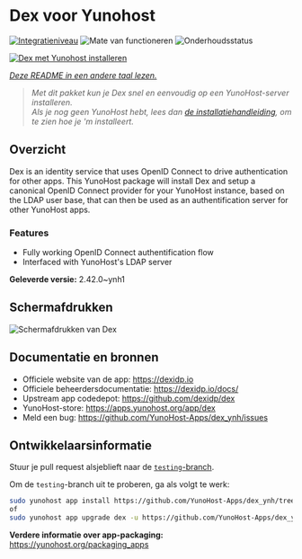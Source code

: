 <!--
NB: Deze README is automatisch gegenereerd door <https://github.com/YunoHost/apps/tree/master/tools/readme_generator>
Hij mag NIET handmatig aangepast worden.
-->

# Dex voor Yunohost

[![Integratieniveau](https://apps.yunohost.org/badge/integration/dex)](https://ci-apps.yunohost.org/ci/apps/dex/)
![Mate van functioneren](https://apps.yunohost.org/badge/state/dex)
![Onderhoudsstatus](https://apps.yunohost.org/badge/maintained/dex)

[![Dex met Yunohost installeren](https://install-app.yunohost.org/install-with-yunohost.svg)](https://install-app.yunohost.org/?app=dex)

*[Deze README in een andere taal lezen.](./ALL_README.md)*

> *Met dit pakket kun je Dex snel en eenvoudig op een YunoHost-server installeren.*  
> *Als je nog geen YunoHost hebt, lees dan [de installatiehandleiding](https://yunohost.org/install), om te zien hoe je 'm installeert.*

## Overzicht

Dex is an identity service that uses OpenID Connect to drive authentication for other apps.
This YunoHost package will install Dex and setup a canonical OpenID Connect provider for your YunoHost instance, based on the LDAP user base, that can then be used as an authentification server for other YunoHost apps.

### Features

- Fully working OpenID Connect authentification flow
- Interfaced with YunoHost's LDAP server


**Geleverde versie:** 2.42.0~ynh1

## Schermafdrukken

![Schermafdrukken van Dex](./doc/screenshots/Dex_screenshot.png)

## Documentatie en bronnen

- Officiele website van de app: <https://dexidp.io>
- Officiele beheerdersdocumentatie: <https://dexidp.io/docs/>
- Upstream app codedepot: <https://github.com/dexidp/dex>
- YunoHost-store: <https://apps.yunohost.org/app/dex>
- Meld een bug: <https://github.com/YunoHost-Apps/dex_ynh/issues>

## Ontwikkelaarsinformatie

Stuur je pull request alsjeblieft naar de [`testing`-branch](https://github.com/YunoHost-Apps/dex_ynh/tree/testing).

Om de `testing`-branch uit te proberen, ga als volgt te werk:

```bash
sudo yunohost app install https://github.com/YunoHost-Apps/dex_ynh/tree/testing --debug
of
sudo yunohost app upgrade dex -u https://github.com/YunoHost-Apps/dex_ynh/tree/testing --debug
```

**Verdere informatie over app-packaging:** <https://yunohost.org/packaging_apps>

